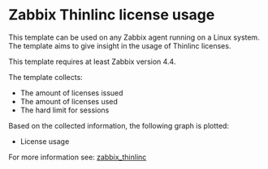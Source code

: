 # Zabbix Thinlinc license usage

This template can be used on any Zabbix agent running on a Linux system. The
template aims to give insight in the usage of Thinlinc licenses.

This template requires at least Zabbix version 4.4.

The template collects:
* The amount of licenses issued
* The amount of licenses used
* The hard limit for sessions

Based on the collected information, the following graph is plotted:

* License usage

For more information see:
[zabbix_thinlinc](ZABBIX_THINLINC.md)
